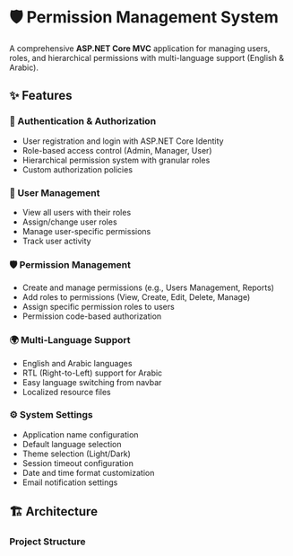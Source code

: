 # 🛡️ Permission Management System

A comprehensive **ASP.NET Core MVC** application for managing users, roles, and hierarchical permissions with multi-language support (English & Arabic).

## ✨ Features

### 🔐 Authentication & Authorization
- User registration and login with ASP.NET Core Identity
- Role-based access control (Admin, Manager, User)
- Hierarchical permission system with granular roles
- Custom authorization policies

### 👥 User Management
- View all users with their roles
- Assign/change user roles
- Manage user-specific permissions
- Track user activity

### 🛡️ Permission Management
- Create and manage permissions (e.g., Users Management, Reports)
- Add roles to permissions (View, Create, Edit, Delete, Manage)
- Assign specific permission roles to users
- Permission code-based authorization

### 🌍 Multi-Language Support
- English and Arabic languages
- RTL (Right-to-Left) support for Arabic
- Easy language switching from navbar
- Localized resource files

### ⚙️ System Settings
- Application name configuration
- Default language selection
- Theme selection (Light/Dark)
- Session timeout configuration
- Date and time format customization
- Email notification settings

## 🏗️ Architecture

### Project Structure